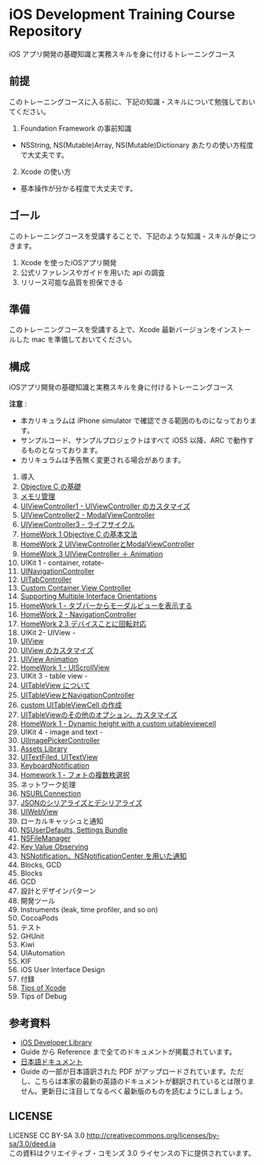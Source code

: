 iOS Development Training Course Repository
======

iOS アプリ開発の基礎知識と実務スキルを身に付けるトレーニングコース

前提
------

このトレーニングコースに入る前に、下記の知識・スキルについて勉強しておいてください。

1. Foundation Framework の事前知識
  * NSString, NS(Mutable)Array, NS(Mutable)Dictionary あたりの使い方程度で大丈夫です。
2. Xcode の使い方
  * 基本操作が分かる程度で大丈夫です。

ゴール
------

このトレーニングコースを受講することで、下記のような知識・スキルが身につきます。

1. Xcode を使ったiOSアプリ開発
2. 公式リファレンスやガイドを用いた api の調査
3. リリース可能な品質を担保できる

準備
------

このトレーニングコースを受講する上で、Xcode 最新バージョンをインストールした mac を準備しておいてください。

構成
------

iOSアプリ開発の基礎知識と実務スキルを身に付けるトレーニングコース

**注意** : 
- 本カリキュラムは iPhone simulator で確認できる範囲のものになっております。
- サンプルコード、サンプルプロジェクトはすべて iOS5 以降、ARC で動作するものとなっております。
- カリキュラムは予告無く変更される場合があります。

1. 導入
 1. [Objective C の基礎](https://github.com/mixi-inc/iOSTraining/wiki/1.1-Objective-C-%E3%81%AE%E5%9F%BA%E7%A4%8E)
 2. [メモリ管理](https://github.com/mixi-inc/iOSTraining/wiki/1.2-%E3%83%A1%E3%83%A2%E3%83%AA%E7%AE%A1%E7%90%86)
 3. [UIViewController1 - UIViewController のカスタマイズ ](https://github.com/mixi-inc/iOSTraining/wiki/1.3-UIViewController1---UIViewController-%E3%81%AE%E3%82%AB%E3%82%B9%E3%82%BF%E3%83%9E%E3%82%A4%E3%82%BA#wiki-UIVC_lifecycle)
 4. [UIViewController2 - ModalViewController](https://github.com/mixi-inc/iOSTraining/wiki/1.4-UIViewController2---ModalViewController)
 5. [UIViewController3 - ライフサイクル](https://github.com/mixi-inc/iOSTraining/wiki/1.5-UIViewController3---%E3%83%A9%E3%82%A4%E3%83%95%E3%82%B5%E3%82%A4%E3%82%AF%E3%83%AB)
 6. [HomeWork 1 Objective C の基本文法](https://github.com/mixi-inc/iOSTraining/wiki/HomeWork-1.1-Objective-C-%E3%81%AE%E5%9F%BA%E6%9C%AC%E6%96%87%E6%B3%95)
 7. [HomeWork 2 UIViewControllerとModalViewController](https://github.com/mixi-inc/iOSTraining/wiki/HomeWork-1.2-UIViewController%E3%81%A8ModalViewController)
 8. [HomeWork 3 UIViewController ＋ Animation](https://github.com/mixi-inc/iOSTraining/wiki/HomeWork-1.3-UIViewController-%EF%BC%8B-Animation)
2. UIKit 1 - container, rotate-
 1. [UINavigationController](https://github.com/mixi-inc/iOSTraining/wiki/2.1-UINavigationController)
 2. [UITabController](https://github.com/mixi-inc/iOSTraining/wiki/2.2-UITabController)
 3. [Custom Container View Controller](https://github.com/mixi-inc/iOSTraining/wiki/2.3-Custom-Container-View-Controller)
 4. [Supporting Multiple Interface Orientations](https://github.com/mixi-inc/iOSTraining/wiki/2.4-Supporting-Multiple-Interface-Orientations)
 5. [HomeWork 1 - タブバーからモーダルビューを表示する](https://github.com/mixi-inc/iOSTraining/wiki/HomeWork-2.1-%E3%82%BF%E3%83%96%E3%83%90%E3%83%BC%E3%81%8B%E3%82%89%E3%83%A2%E3%83%BC%E3%83%80%E3%83%AB%E3%83%93%E3%83%A5%E3%83%BC%E3%82%92%E8%A1%A8%E7%A4%BA%E3%81%99%E3%82%8B)
 6. [HomeWork 2 - NavigationController](https://github.com/mixi-inc/iOSTraining/wiki/HomeWork-2.2-NavigationController)
 7. [HomeWork 2.3 デバイスことに回転対応](https://github.com/mixi-inc/iOSTraining/wiki/HomeWork-2.3-%E3%83%87%E3%83%90%E3%82%A4%E3%82%B9%E3%81%93%E3%81%A8%E3%81%AB%E5%9B%9E%E8%BB%A2%E5%AF%BE%E5%BF%9C)
3. UIKit 2- UIView -
 1. [UIView](https://github.com/mixi-inc/iOSTraining/wiki/3.1-UIView)
 2. [UIView のカスタマイズ](https://github.com/mixi-inc/iOSTraining/wiki/3.2-UIView-%E3%81%AE%E3%82%AB%E3%82%B9%E3%82%BF%E3%83%9E%E3%82%A4%E3%82%BA)
 3. [UIView Animation](https://github.com/mixi-inc/iOSTraining/wiki/3.3-UIView-Animation)
 4. [HomeWork 1 - UIScrollView](https://github.com/mixi-inc/iOSTraining/wiki/HomeWork-3.1-UIScrollView)
4. UIKit 3 - table view -
 1. [UITableView について](https://github.com/mixi-inc/iOSTraining/wiki/4.1-UITableView%E3%81%AB%E3%81%A4%E3%81%84%E3%81%A6)
 2. [UITableViewとNavigationController](https://github.com/mixi-inc/iOSTraining/wiki/4.2-uitableview%E3%81%A8navigationcontroller)
 3. [custom UITableViewCell の作成](https://github.com/mixi-inc/iOSTraining/wiki/4.3-%E3%82%BB%E3%83%AB%E3%81%AE%E3%82%AB%E3%82%B9%E3%82%BF%E3%83%9E%E3%82%A4%E3%82%BA)
 4. [UITableViewのその他のオプション、カスタマイズ](https://github.com/mixi-inc/iOSTraining/wiki/4.4-UITableView%E3%81%AE%E3%81%9D%E3%81%AE%E4%BB%96%E3%81%AE%E3%82%AA%E3%83%97%E3%82%B7%E3%83%A7%E3%83%B3%E3%80%81%E3%82%AB%E3%82%B9%E3%82%BF%E3%83%9E%E3%82%A4%E3%82%BA)
 5. [HomeWork 1 - Dynamic height with a custom uitableviewcell](https://github.com/mixi-inc/iOSTraining/wiki/HomeWork-4.1-Dynamic-height-with-a-custom-uitableviewcell)
5. UIKit 4 - image and text -
 1. [UIImagePickerController](https://github.com/mixi-inc/iOSTraining/wiki/5.1-UIImagePickerController)
 2. [Assets Library](https://github.com/mixi-inc/iOSTraining/wiki/5.2-Assets-Library)
 3. [UITextFiled, UITextView](https://github.com/mixi-inc/iOSTraining/wiki/5.3-UITextFiled,-UITextView)
 4. [KeyboardNotification](https://github.com/mixi-inc/iOSTraining/wiki/5.4-KeyboardNotification)
 5. [Homework 1 - フォトの複数枚選択](https://github.com/mixi-inc/iOSTraining/wiki/Homework-5.1-%E3%83%95%E3%82%A9%E3%83%88%E3%81%AE%E8%A4%87%E6%95%B0%E6%9E%9A%E9%81%B8%E6%8A%9E)
6. ネットワーク処理
 1. [NSURLConnection](https://github.com/mixi-inc/iOSTraining/wiki/6.1-HTTP%E3%83%AA%E3%82%AF%E3%82%A8%E3%82%B9%E3%83%88%E3%81%AE%E5%9F%BA%E7%A4%8E)
 2. [JSONのシリアライズとデシリアライズ](https://github.com/mixi-inc/iOSTraining/wiki/6.2-JSON%E3%81%AE%E3%82%B7%E3%83%AA%E3%82%A2%E3%83%A9%E3%82%A4%E3%82%BA%E3%81%A8%E3%83%87%E3%82%B7%E3%83%AA%E3%82%A2%E3%83%A9%E3%82%A4%E3%82%BA)
 3. [UIWebView](https://github.com/mixi-inc/iOSTraining/wiki/6.3-UIWebView)
7. ローカルキャッシュと通知
 1. [NSUserDefaults, Settings Bundle](https://github.com/mixi-inc/iOSTraining/wiki/7.1-NSUserDefaults,-Settings-Bundle)
 2. [NSFileManager](https://github.com/mixi-inc/iOSTraining/wiki/7.2-NSFileManager)
 3. [Key Value Observing](https://github.com/mixi-inc/iOSTraining/wiki/7.3-Key-Value-Observing)
 4. [NSNotification、NSNotificationCenter を用いた通知](https://github.com/mixi-inc/iOSTraining/wiki/7.4-NSNotification%E3%80%81NSNotificationCenter-%E3%82%92%E7%94%A8%E3%81%84%E3%81%9F%E9%80%9A%E7%9F%A5)
8. Blocks, GCD
 1. Blocks
 2. GCD
9. 設計とデザインパターン
10. 開発ツール
 1. Instruments (leak, time profiler, and so on)
 2. CocoaPods
11. テスト
 1. GHUnit
 2. Kiwi
 3. UIAutomation
 4. KIF
12. iOS User Interface Design
13. 付録
 1. [Tips of Xcode](https://github.com/mixi-inc/iOSTraining/wiki/Tips-of-Xcode)
 2. Tips of Debug


参考資料
-----------------
- [iOS Developer Library](https://developer.apple.com/library/ios/navigation/)
 - Guide から Reference まで全てのドキュメントが掲載されています。
- [日本語ドキュメント](https://developer.apple.com/jp/devcenter/ios/library/japanese.html)
 - Guide の一部が日本語訳された PDF がアップロードされています。ただし、こちらは本家の最新の英語のドキュメントが翻訳されているとは限りません。更新日に注目してなるべく最新版のものを読むようにしましょう。

LICENSE
-----------------
LICENSE CC BY-SA 3.0 http://creativecommons.org/licenses/by-sa/3.0/deed.ja  
この資料はクリエイティブ・コモンズ 3.0 ライセンスの下に提供されています。  
